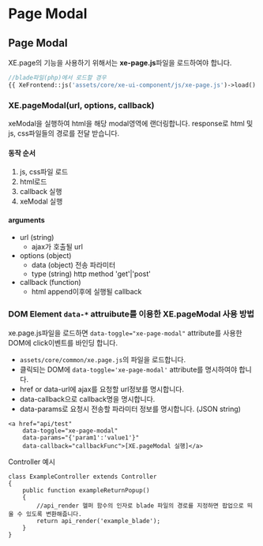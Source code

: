 # Page Modal

## Page Modal

XE.page의 기능을 사용하기 위해서는 **xe-page.js**파일을 로드하여야 합니다.

```php
//blade파일(php)에서 로드할 경우
{{ XeFrontend::js('assets/core/xe-ui-component/js/xe-page.js')->load() }}
```

### XE.pageModal\(url, options, callback\)

xeModal을 실행하여 html을 해당 modal영역에 랜더링합니다. response로 html 및 js, css파일들의 경로를 전달 받습니다.

#### 동작 순서

1. js, css파일 로드
2. html로드
3. callback 실행
4. xeModal 실행

#### arguments

* url \(string\)
  * ajax가 호출될 url
* options \(object\)
  * data \(object\) 전송 파라미터
  * type \(string\) http method 'get'\|'post'
* callback \(function\)
  * html append이후에 실행될 callback

### DOM Element `data-*` attruibute를 이용한 XE.pageModal 사용 방법

xe.page.js파일을 로드하면 `data-toggle="xe-page-modal"` attribute를 사용한 DOM에 click이벤트를 바인딩 합니다.

* `assets/core/common/xe.page.js`의 파일을 로드합니다.
* 클릭되는 DOM에 `data-toggle='xe-page-modal'` attribute를 명시하여야 합니다.
* href or data-url에 ajax를 요청할 url정보를 명시합니다.
* data-callback으로 callback명을 명시합니다.
* data-params로 요청시 전송할 파라미터 정보를 명시합니다. \(JSON string\)

```markup
<a href="api/test" 
    data-toggle="xe-page-modal" 
    data-params="{'param1':'value1'}" 
    data-callback="callbackFunc">[XE.pageModal 실행]</a>
```

Controller 예시
```
class ExampleController extends Controller
{
    public function exampleReturnPopup()
    {
        //api_render 헬퍼 함수의 인자로 blade 파일의 경로를 지정하면 팝업으로 띄울 수 있도록 변환해줍니다. 
        return api_render('example_blade');
    }
}
```
